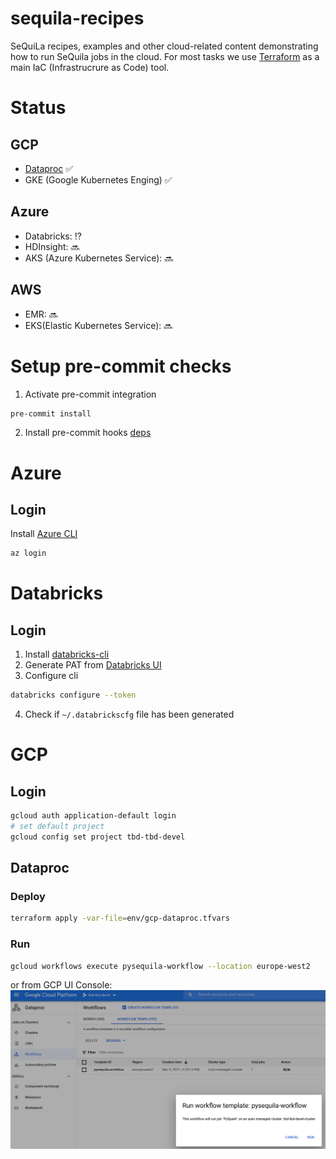 # sequila-recipes
SeQuiLa recipes, examples and other cloud-related content demonstrating
how to run SeQuila jobs in the cloud.
For most tasks we use [Terraform](https://www.terraform.io/downloads.html) as a main IaC (Infrastrucrure as Code) tool.

# Status
## GCP

* [Dataproc](#Dataproc) :white_check_mark: 
* GKE (Google Kubernetes Enging) :white_check_mark:

## Azure
* Databricks: :interrobang:
* HDInsight: :soon:
* AKS (Azure Kubernetes Service): :soon: 

## AWS
* EMR: :soon:
* EKS(Elastic Kubernetes Service): :soon:

# Setup pre-commit checks
1. Activate pre-commit integration
```bash
pre-commit install
```
2. Install pre-commit hooks  [deps](https://github.com/antonbabenko/pre-commit-terraform#1-install-dependencies)



# Azure
## Login
Install [Azure CLI](https://docs.microsoft.com/en-us/cli/azure/install-azure-cli)
```bash
az login
```
# Databricks
## Login
1. Install [databricks-cli](https://docs.databricks.com/dev-tools/cli/index.html)
2. Generate PAT from [Databricks UI](https://docs.databricks.com/dev-tools/api/latest/authentication.html)
3. Configure cli 
```bash
databricks configure --token
```
4. Check if `~/.databrickscfg` file has been generated

# GCP

## Login
```bash
gcloud auth application-default login
# set default project
gcloud config set project tbd-tbd-devel
```


## Dataproc
### Deploy
```bash
terraform apply -var-file=env/gcp-dataproc.tfvars
```
### Run
```bash
gcloud workflows execute pysequila-workflow --location europe-west2
```
or from GCP UI Console:
![img.png](doc/images/dataproc-workflow.png)

